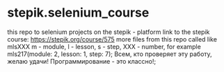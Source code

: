 # stepik.selenium_course
this repo to selenium projects on the stepik - platform
link to the stepik course: https://stepik.org/course/575
more files from this repo called like mlsXXX m - module, l - lesson, s - step, XXX - number, for example mls217(module: 2, lesson: 1, step: 7);
Всем, кто проверяет эту работу, желаю удачи! Программирование - это классно!;


